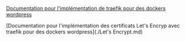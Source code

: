 [Documentation pour l'implémentation de traefik pour des dockers wordpress](./wordpress.md)

[Documentation pour l'implémentation des certificats Let's Encryp avec traefik pour des dockers wordpress](./Let's Encrypt.md)


